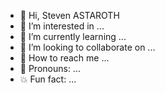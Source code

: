 - 👋 Hi, Steven ASTAROTH
- 👀 I’m interested in ...
- 🌱 I’m currently learning ...
- 💢 I’m looking to collaborate on ...
- 💆 How to reach me ...
- 💨 Pronouns: ...
- 💥 Fun fact: ...

<!---
MK505923/MK505923 is a ✨ special ✨ repository because its `README.md` (this file) appears on your GitHub profile.
You can click the Preview link to take a look at your changes.
--->
